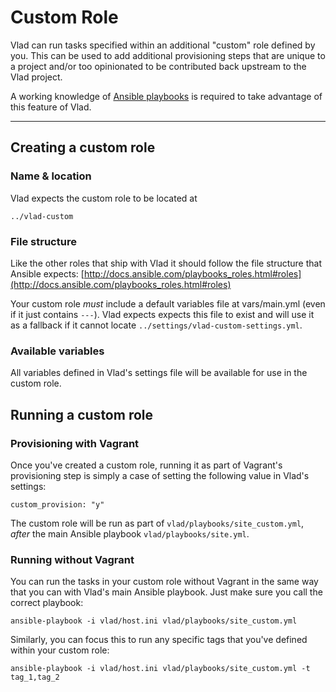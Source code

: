 # Custom Role

Vlad can run tasks specified within an additional "custom" role defined by you. This can be used to add additional provisioning steps that are unique to a project and/or too opinionated to be contributed back upstream to the Vlad project.

A working knowledge of [Ansible playbooks](http://docs.ansible.com/playbooks.html) is required to take advantage of this feature of Vlad.

----

## Creating a custom role

### Name & location

Vlad expects the custom role to be located at

```
../vlad-custom
```

### File structure

Like the other roles that ship with Vlad it should follow the file structure that Ansible expects: 
[http://docs.ansible.com/playbooks_roles.html#roles](http://docs.ansible.com/playbooks_roles.html#roles)

Your custom role *must* include a default variables file at vars/main.yml (even if it just contains ```---```). Vlad expects expects this file to exist and will use it as a fallback if it cannot locate ```../settings/vlad-custom-settings.yml```.

### Available variables

All variables defined in Vlad's settings file will be available for use in the custom role.

## Running a custom role

### Provisioning with Vagrant

Once you've created a custom role, running it as part of Vagrant's provisioning step is simply a case of setting the following value in Vlad's settings:

```
custom_provision: "y"
```

The custom role will be run as part of ```vlad/playbooks/site_custom.yml```, _after_ the main Ansible playbook ```vlad/playbooks/site.yml```.

### Running without Vagrant

You can run the tasks in your custom role without Vagrant in the same way that you can with Vlad's main Ansible playbook. Just make sure you call the correct playbook:

```
ansible-playbook -i vlad/host.ini vlad/playbooks/site_custom.yml
```

Similarly, you can focus this to run any specific tags that you've defined within your custom role:

```
ansible-playbook -i vlad/host.ini vlad/playbooks/site_custom.yml -t tag_1,tag_2
```
